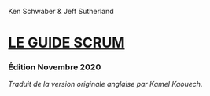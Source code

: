 Ken Schwaber & Jeff Sutherland

# [LE GUIDE SCRUM](LE-GUIDE-SCRUM.md)

### Édition Novembre 2020

_Traduit de la version originale anglaise par Kamel Kaouech._
